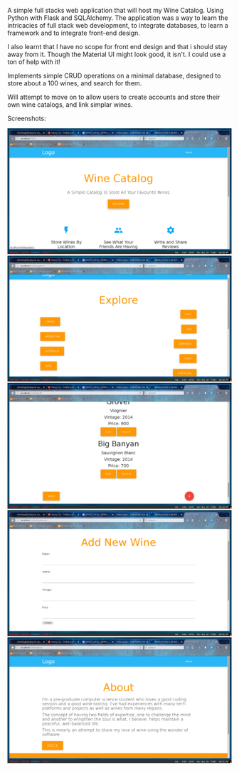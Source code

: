 A simple full stacks web application that will host my Wine Catalog.
Using Python with Flask and SQLAlchemy. The application was a way to learn
the intricacies of full stack web development, to integrate databases, to 
learn a framework and to integrate front-end design.

I also learnt that I have no scope for front end design and that i should stay 
away from it. Though the Material UI might look good, it isn't. I could use
a ton of help with it!

Implements simple CRUD operations on a minimal database, designed to 
store about a 100 wines, and search for them. 

Will attempt to move on to allow users to create accounts and store 
their own wine catalogs, and link simplar wines. 

Screenshots:

![Home Page](https://github.com/rahulraghu94/wine-catalog/blob/master/flask/Screenshots/2016-05-23-202007_1366x768_scrot.png "The Home Page")
![Explore Page](https://github.com/rahulraghu94/wine-catalog/blob/master/flask/Screenshots/2016-05-23-202033_1366x768_scrot.png "Listing of all the Countries")
![Wine Listing](https://github.com/rahulraghu94/wine-catalog/blob/master/flask/Screenshots/2016-05-23-202051_1366x768_scrot.png "Listings of your wines in that location")
![Create](https://github.com/rahulraghu94/wine-catalog/blob/master/flask/Screenshots/2016-05-23-202119_1366x768_scrot.png "Adding a new wine")
![Edit](https://github.com/rahulraghu94/wine-catalog/blob/master/flask/Screenshots/2016-05-23-202202_1366x768_scrot.png "Editing a wine")